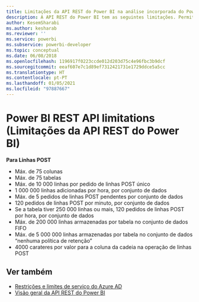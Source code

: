 ```yaml
---
title: Limitações da API REST do Power BI na análise incorporada do Power BI para melhores informações de BI incorporadas
description: A API REST do Power BI tem as seguintes limitações. Permita melhores informações de BI incorporadas com a análise incorporada do Power BI.
author: KesemSharabi
ms.author: kesharab
ms.reviewer: ''
ms.service: powerbi
ms.subservice: powerbi-developer
ms.topic: conceptual
ms.date: 06/08/2018
ms.openlocfilehash: 1196917f0223ccde012d203d75c4e96fbc3b9dcf
ms.sourcegitcommit: eeaf607e7c1d89ef7312421731e1729ddce5a5cc
ms.translationtype: HT
ms.contentlocale: pt-PT
ms.lasthandoff: 01/05/2021
ms.locfileid: "97887667"
---
```

# <a name="power-bi-rest-api-limitations"></a>Power BI REST API limitations (Limitações da API REST do Power BI)  
  
**Para Linhas POST**
  
* Máx. de 75 colunas
* Máx. de 75 tabelas
* Máx. de 10 000 linhas por pedido de linhas POST único  
* 1 000 000 linhas adicionadas por hora, por conjunto de dados  
* Máx. de 5 pedidos de linhas POST pendentes por conjunto de dados  
* 120 pedidos de linhas POST por minuto, por conjunto de dados
* Se a tabela tiver 250 000 linhas ou mais, 120 pedidos de linhas POST por hora, por conjunto de dados
* Máx. de 200 000 linhas armazenadas por tabela no conjunto de dados FIFO
* Máx. de 5 000 000 linhas armazenadas por tabela no conjunto de dados “nenhuma política de retenção”  
* 4000 carateres por valor para a coluna da cadeia na operação de linhas POST
  
## <a name="see-also"></a>Ver também

* [Restrições e limites de serviço do Azure AD](/azure/active-directory/active-directory-service-limits-restrictions)   
* [Visão geral da API REST do Power BI](/rest/api/power-bi/)